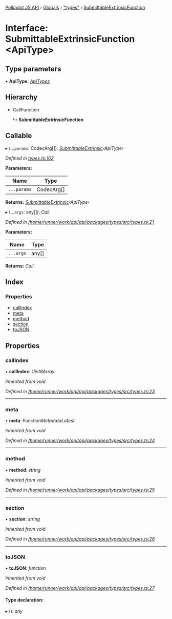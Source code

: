 [Polkadot JS API](../README.md) › [Globals](../globals.md) › ["types"](../modules/_types_.md) › [SubmittableExtrinsicFunction](_types_.submittableextrinsicfunction.md)

# Interface: SubmittableExtrinsicFunction <**ApiType**>

## Type parameters

▪ **ApiType**: *[ApiTypes](../modules/_types_.md#apitypes)*

## Hierarchy

* CallFunction

  ↳ **SubmittableExtrinsicFunction**

## Callable

▸ (...`params`: CodecArg[]): *[SubmittableExtrinsic](_submittable_types_.submittableextrinsic.md)‹ApiType›*

*Defined in [types.ts:162](https://github.com/polkadot-js/api/blob/2875fdf2cf/packages/api/src/types.ts#L162)*

**Parameters:**

Name | Type |
------ | ------ |
`...params` | CodecArg[] |

**Returns:** *[SubmittableExtrinsic](_submittable_types_.submittableextrinsic.md)‹ApiType›*

▸ (...`args`: any[]): *Call*

*Defined in [/home/runner/work/api/api/packages/types/src/types.ts:21](https://github.com/polkadot-js/api/blob/2875fdf2cf/packages/types/src/types.ts#L21)*

**Parameters:**

Name | Type |
------ | ------ |
`...args` | any[] |

**Returns:** *Call*

## Index

### Properties

* [callIndex](_types_.submittableextrinsicfunction.md#callindex)
* [meta](_types_.submittableextrinsicfunction.md#meta)
* [method](_types_.submittableextrinsicfunction.md#method)
* [section](_types_.submittableextrinsicfunction.md#section)
* [toJSON](_types_.submittableextrinsicfunction.md#tojson)

## Properties

###  callIndex

• **callIndex**: *Uint8Array*

*Inherited from void*

*Defined in [/home/runner/work/api/api/packages/types/src/types.ts:23](https://github.com/polkadot-js/api/blob/2875fdf2cf/packages/types/src/types.ts#L23)*

___

###  meta

• **meta**: *FunctionMetadataLatest*

*Inherited from void*

*Defined in [/home/runner/work/api/api/packages/types/src/types.ts:24](https://github.com/polkadot-js/api/blob/2875fdf2cf/packages/types/src/types.ts#L24)*

___

###  method

• **method**: *string*

*Inherited from void*

*Defined in [/home/runner/work/api/api/packages/types/src/types.ts:25](https://github.com/polkadot-js/api/blob/2875fdf2cf/packages/types/src/types.ts#L25)*

___

###  section

• **section**: *string*

*Inherited from void*

*Defined in [/home/runner/work/api/api/packages/types/src/types.ts:26](https://github.com/polkadot-js/api/blob/2875fdf2cf/packages/types/src/types.ts#L26)*

___

###  toJSON

• **toJSON**: *function*

*Inherited from void*

*Defined in [/home/runner/work/api/api/packages/types/src/types.ts:27](https://github.com/polkadot-js/api/blob/2875fdf2cf/packages/types/src/types.ts#L27)*

#### Type declaration:

▸ (): *any*

